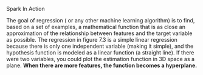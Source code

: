 Spark In Action

The goal of regression \( or any other machine learning algorithm\) is to find, based on a set of examples, a mathematical function that is as close an approximation of the relationship between features and the target variable as possible. The regression in figure 7.3 is a simple linear regression because there is only one independent variable \(making it simple\), and the hypothesis function is modeled as a linear function \(a straight line\). If there were two variables, you could plot the estimation function in 3D space as a plane. **When there are more features, the function becomes a hyperplane.**

